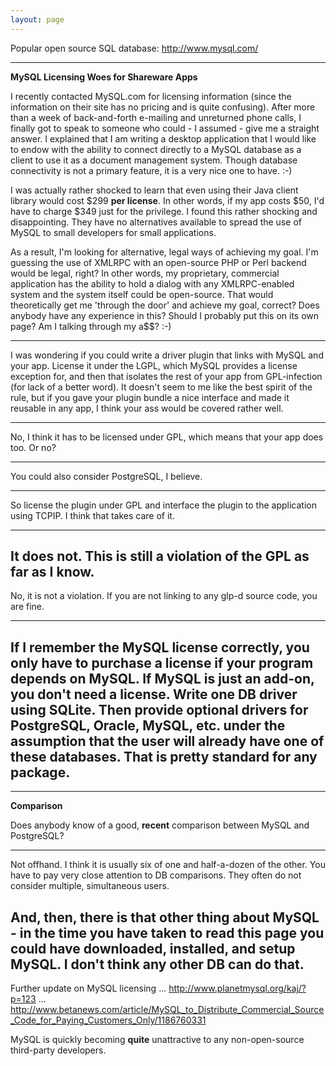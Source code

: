 ```yaml
---
layout: page
---
```


Popular open source SQL database: http://www.mysql.com/

----

**MySQL Licensing Woes for Shareware Apps**

I recently contacted MySQL.com for licensing information (since the information on their site has no pricing and is quite confusing). After more than a week of back-and-forth e-mailing and unreturned phone calls, I finally got to speak to someone who could - I assumed - give me a straight answer. I explained that I am writing a desktop application that I would like to endow with the ability to connect directly to a MySQL database as a client to use it as a document management system. Though database connectivity is not a primary feature, it is a very nice one to have. :-)

I was actually rather shocked to learn that even using their Java client library would cost $299 **per license**. In other words, if my app costs $50, I'd have to charge $349 just for the privilege. I found this rather shocking and disappointing. They have no alternatives available to spread the use of MySQL to small developers for small applications.

As a result, I'm looking for alternative, legal ways of achieving my goal. I'm guessing the use of XMLRPC with an open-source PHP or Perl backend would be legal, right? In other words, my proprietary, commercial application has the ability to hold a dialog with any XMLRPC-enabled system and the system itself could be open-source. That would theoretically get me 'through the door' and achieve my goal, correct? Does anybody have any experience in this? Should I probably put this on its own page? Am I talking through my a$$? :-)

----
I was wondering if you could write a driver plugin that links with MySQL and your app.  License it under the LGPL, which MySQL provides a license exception for, and then that isolates the rest of your app from GPL-infection (for lack of a better word).  It doesn't seem to me like the best spirit of the rule, but if you gave your plugin bundle a nice interface and made it reusable in any app, I think your ass would be covered rather well.

----
No, I think it has to be licensed under GPL, which means that your app does too. Or no?

----
You could also consider PostgreSQL, I believe.

----
So license the plugin under GPL and interface the plugin to the application using TCPIP.
I think that takes care of it.

----
It does not. This is still a violation of the GPL as far as I know.
   ----
   No, it is not a violation. If you are not linking to any glp-d source code, you are fine.

----
If I remember the MySQL license correctly, you only have to purchase a license if your program depends on MySQL. If MySQL is just an add-on, you don't need a license. 
Write one DB driver using SQLite. Then provide optional drivers for PostgreSQL, Oracle, MySQL, etc. under the assumption that the user will already have one of these databases. That is pretty standard for any package.
----

----

**Comparison**

Does anybody know of a good, **recent** comparison between MySQL and PostgreSQL?

----
Not offhand. I think it is usually six of one and half-a-dozen of the other. You have to pay very close attention to DB comparisons. They often do not consider multiple, simultaneous users.

And, then, there is that other thing about MySQL - in the time you have taken to read this page you could have downloaded, installed, and setup MySQL. I don't think any other DB can do that.
----

Further update on MySQL licensing ... http://www.planetmysql.org/kaj/?p=123 ... http://www.betanews.com/article/MySQL_to_Distribute_Commercial_Source_Code_for_Paying_Customers_Only/1186760331

MySQL is quickly becoming **quite** unattractive to any non-open-source third-party developers.
